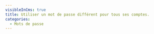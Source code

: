 ```yaml
---
visibleInCms: true
title: Utiliser un mot de passe différent pour tous ses comptes.
categories:
  - Mots de passe
---
```

